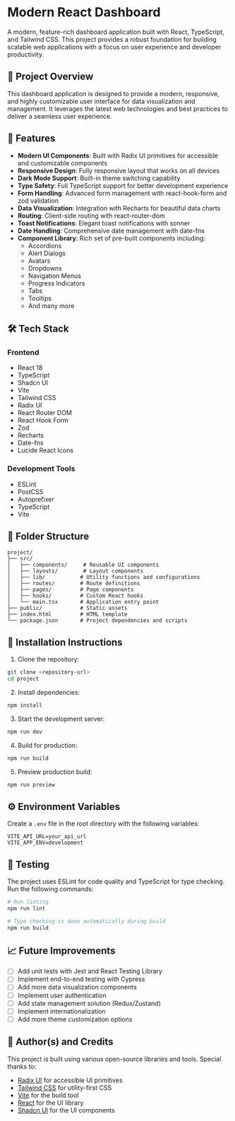 # Modern React Dashboard

A modern, feature-rich dashboard application built with React, TypeScript, and Tailwind CSS. This project provides a robust foundation for building scalable web applications with a focus on user experience and developer productivity.

## 📌 Project Overview

This dashboard application is designed to provide a modern, responsive, and highly customizable user interface for data visualization and management. It leverages the latest web technologies and best practices to deliver a seamless user experience.

## 🚀 Features

- **Modern UI Components**: Built with Radix UI primitives for accessible and customizable components
- **Responsive Design**: Fully responsive layout that works on all devices
- **Dark Mode Support**: Built-in theme switching capability
- **Type Safety**: Full TypeScript support for better development experience
- **Form Handling**: Advanced form management with react-hook-form and zod validation
- **Data Visualization**: Integration with Recharts for beautiful data charts
- **Routing**: Client-side routing with react-router-dom
- **Toast Notifications**: Elegant toast notifications with sonner
- **Date Handling**: Comprehensive date management with date-fns
- **Component Library**: Rich set of pre-built components including:
  - Accordions
  - Alert Dialogs
  - Avatars
  - Dropdowns
  - Navigation Menus
  - Progress Indicators
  - Tabs
  - Tooltips
  - And many more

## 🛠️ Tech Stack

### Frontend
- React 18
- TypeScript
- Shadcn UI
- Vite
- Tailwind CSS
- Radix UI
- React Router DOM
- React Hook Form
- Zod
- Recharts
- Date-fns
- Lucide React Icons

### Development Tools
- ESLint
- PostCSS
- Autoprefixer
- TypeScript
- Vite

## 📁 Folder Structure

```
project/
├── src/
│   ├── components/     # Reusable UI components
│   ├── layouts/        # Layout components
│   ├── lib/           # Utility functions and configurations
│   ├── routes/        # Route definitions
│   ├── pages/         # Page components
│   ├── hooks/         # Custom React hooks
│   └── main.tsx       # Application entry point
├── public/            # Static assets
├── index.html         # HTML template
└── package.json       # Project dependencies and scripts
```

## 🔧 Installation Instructions

1. Clone the repository:
```bash
git clone <repository-url>
cd project
```

2. Install dependencies:
```bash
npm install
```

3. Start the development server:
```bash
npm run dev
```

4. Build for production:
```bash
npm run build
```

5. Preview production build:
```bash
npm run preview
```

## ⚙️ Environment Variables

Create a `.env` file in the root directory with the following variables:

```env
VITE_API_URL=your_api_url
VITE_APP_ENV=development
```

## 🧪 Testing

The project uses ESLint for code quality and TypeScript for type checking. Run the following commands:

```bash
# Run linting
npm run lint

# Type checking is done automatically during build
npm run build
```

## 📈 Future Improvements

- [ ] Add unit tests with Jest and React Testing Library
- [ ] Implement end-to-end testing with Cypress
- [ ] Add more data visualization components
- [ ] Implement user authentication
- [ ] Add state management solution (Redux/Zustand)
- [ ] Implement internationalization
- [ ] Add more theme customization options

## 👤 Author(s) and Credits

This project is built using various open-source libraries and tools. Special thanks to:

- [Radix UI](https://www.radix-ui.com/) for accessible UI primitives
- [Tailwind CSS](https://tailwindcss.com/) for utility-first CSS
- [Vite](https://vitejs.dev/) for the build tool
- [React](https://reactjs.org/) for the UI library
- [Shadcn UI](https://ui.shadcn.com/) for the UI components